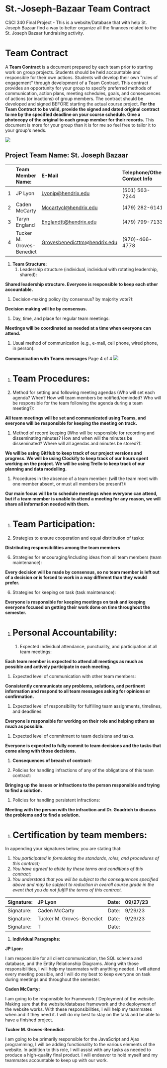 # St.-Joseph-Bazaar Team Contract
CSCI 340 Final Project - This is a website/Database that with help St. Joseph Bazaar find a way to better organize all the finances related to the St. Joseph Bazaar fundraising activity.

# **Team Contract**
A **Team Contract** is a document prepared by each team prior to starting work on group projects. Students should be held accountable and responsible for their own actions. Students will develop their own "rules of engagement" through development of a Team Contract. This contract provides an opportunity for your group to specify preferred methods of communication, action plans, meeting schedules, goals, and consequences of actions (or inactions) of group members. The contract should be developed and signed BEFORE starting the actual course project. **For the Team Contract to be valid, provide the signed and dated original contract to me by the specified deadline on your course schedule. Give a photocopy of the original to each group member for their records.**  This document is more for your group than it is for me so feel free to tailor it to your group's needs.



![](Aspose.Words.de9dc58b-bdea-4452-addd-022cc44e7a66.001.png)
## **Project Team Name: St. Joseph Bazaar**





||**Team Member Name:**|**E-Mail**|**Telephone/Other Contact Info**|
| :- | :- | :- | :- |
|1|JP Lyon|Lyonjp@hendrix.edu|(501) 563- 7244|
|2|Caden McCarty|Mccartycl@hendrix.edu|(479) 282-6141|
|3|Taryn England|Englandtt@hendrix.edu|(479) 799-7133|
|4|Tucker M. Groves-Benedict|Grovesbenedicttm@hendrix.edu|(970)-466-4778|


1. **Team Structure:**
   1. Leadership structure (individual, individual with rotating leadership, shared):

**Shared leadership structure. Everyone is responsible to keep each other accountable.**


1. Decision-making policy (by consensus? by majority vote?):

**Decision making will be by consensus.**


1. Day, time, and place for regular team meetings:

**Meetings will be coordinated as needed at a time when everyone can attend.**


1. Usual method of communication (e.g., e-mail, cell phone, wired phone, in person):

**Communication with Teams messages**
Page 4 of 4
![](Aspose.Words.de9dc58b-bdea-4452-addd-022cc44e7a66.002.png)

1. # **Team Procedures:**
1. Method for setting and following meeting agendas (Who will set each agenda? When? How will team members be notified/reminded? Who will be responsible for the team following the agenda during a team meeting?):

**All team meetings will be set and communicated using Teams, and everyone will be responsible for keeping the meeting on track.**


1. Method of record keeping (Who will be responsible for recording and disseminating minutes? How and when will the minutes be disseminated? Where will all agendas and minutes be stored?):

**We will be using GitHub to keep track of our project versions and progress. We will be using Clockify to keep track of our hours spent working on the project. We will be using Trello to keep track of our planning and data modelling.**

1. Procedures in the absence of a team member: (will the team meet with one member absent, or must all members be present?):

**Our main focus will be to schedule meetings when everyone can attend, but if a team member is unable to attend a meeting for any reason, we will share all information needed with them.**




1. # **Team Participation:**
6. Strategies to ensure cooperation and equal distribution of tasks:

**Distributing responsibilities among the team members**


6. Strategies for encouraging/including ideas from all team members (team maintenance):

**Every decision will be made by consensus, so no team member is left out of a decision or is forced to work in a way different than they would prefer.**



6. Strategies for keeping on task (task maintenance):

**Everyone is responsible for keeping meetings on task and keeping everyone focused on getting their work done on time throughout the semester.**


1. # **Personal Accountability:**
   1. Expected individual attendance, punctuality, and participation at all team meetings:

**Each team member is expected to attend all meetings as much as possible and actively participate in each meeting.**

1. Expected level of communication with other team members:

**Consistently communicate any problems, solutions, and pertinent information and respond to all team messages asking for opinions or confirmation.**	

1. Expected level of responsibility for fulfilling team assignments, timelines, and deadlines:

**Everyone is responsible for working on their role and helping others as much as possible.**

1. Expected level of commitment to team decisions and tasks.

**Everyone is expected to fully commit to team decisions and the tasks that come along with those decisions.**




1. **Consequences of breach of contract:**


1. Policies for handling infractions of any of the obligations of this team contract:

**Bringing up the issues or infractions to the person responsible and trying to find a solution.**


1. Policies for handling persistent infractions:

**Meeting with the person with the infraction and Dr. Goadrich to discuss the problems and to find a solution.**	
1. # **Certification by team members:**
In appending your signatures below, you are stating that:

1) *You participated in formulating the standards, roles, and procedures of this contract;*
1) *You have agreed to abide by these terms and conditions of this contract;*
1) *You understand that you will be subject to the consequences specified above and may be subject to reduction in overall course grade in the event that you do not fulfill the terms of this contract.*


|Signature:|JP Lyon|Date:|09/27/23|
| :- | :- | -: | :- |
|Signature:|Caden McCarty|Date:|9/29/23|
|Signature:|Tucker M. Groves-Benedict|Date:|9/29/23|
|Signature:|T|Date:||

1. **Individual Paragraphs:**

**JP Lyon:** 

I am responsible for all client communication, the SQL schema and database, and the Entity Relationship Diagrams. Along with those responsibilities, I will help my teammates with anything needed. I will attend every meeting possible, and I will do my best to keep everyone on task during meetings and throughout the semester.


**Caden McCarty:**

I am going to be responsible for Framework / Deployment of the website.  Making sure that the website/database framework and the deployment of the website works. With these responsibilities, I will help my teammates when and if they need it. I will do my best to stay on the task and be able to have a finished project.

**Tucker M. Groves-Benedict:**

I am going to be primarily responsible for the JavaScript and Ajax programming, I will be adding functionality to the various elements of the website. In addition to this role, I will assist with any tasks as needed to produce a high-quality final product. I will endeavor to hold myself and my teammates accountable to keep up with our work.
